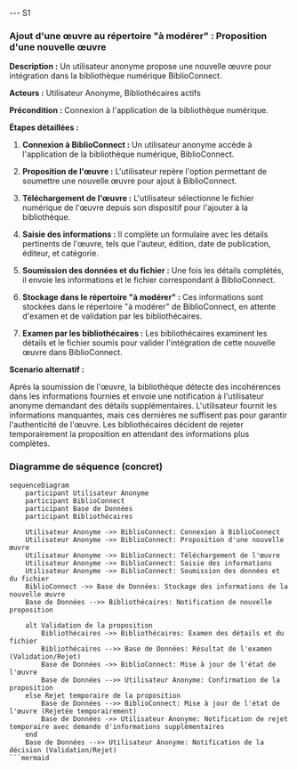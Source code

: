 --- S1 
### Ajout d'une œuvre au répertoire "à modérer" : Proposition d'une nouvelle œuvre

**Description :** Un utilisateur anonyme propose une nouvelle œuvre pour intégration dans la bibliothèque numérique BiblioConnect.

**Acteurs :** Utilisateur Anonyme, Bibliothécaires actifs

**Précondition :** Connexion à l'application de la bibliothèque numérique.

**Étapes détaillées :**

1. **Connexion à BiblioConnect :** Un utilisateur anonyme accède à l'application de la bibliothèque numérique, BiblioConnect.

2. **Proposition de l'œuvre :** L'utilisateur repère l'option permettant de soumettre une nouvelle œuvre pour ajout à BiblioConnect.

3. **Téléchargement de l'œuvre :** L'utilisateur sélectionne le fichier numérique de l'œuvre depuis son dispositif pour l'ajouter à la bibliothèque.

4. **Saisie des informations :** Il complète un formulaire avec les détails pertinents de l'œuvre, tels que l'auteur, édition, date de publication, éditeur, et catégorie.

5. **Soumission des données et du fichier :** Une fois les détails complétés, il envoie les informations et le fichier correspondant à BiblioConnect.

6. **Stockage dans le répertoire "à modérer" :** Ces informations sont stockées dans le répertoire "à modérer" de BiblioConnect, en attente d'examen et de validation par les bibliothécaires.

7. **Examen par les bibliothécaires :** Les bibliothécaires examinent les détails et le fichier soumis pour valider l'intégration de cette nouvelle œuvre dans BiblioConnect.

**Scenario alternatif :**

Après la soumission de l'œuvre, la bibliothèque détecte des incohérences dans les informations fournies et envoie une notification à l'utilisateur anonyme demandant des détails supplémentaires. L'utilisateur fournit les informations manquantes, mais ces dernières ne suffisent pas pour garantir l'authenticité de l'œuvre. Les bibliothécaires décident de rejeter temporairement la proposition en attendant des informations plus complètes.


### Diagramme de séquence (concret)
```mermaid
sequenceDiagram
    participant Utilisateur Anonyme
    participant BiblioConnect
    participant Base de Données
    participant Bibliothécaires

    Utilisateur Anonyme ->> BiblioConnect: Connexion à BiblioConnect
    Utilisateur Anonyme ->> BiblioConnect: Proposition d'une nouvelle œuvre
    Utilisateur Anonyme ->> BiblioConnect: Téléchargement de l'œuvre
    Utilisateur Anonyme ->> BiblioConnect: Saisie des informations
    Utilisateur Anonyme ->> BiblioConnect: Soumission des données et du fichier
    BiblioConnect ->> Base de Données: Stockage des informations de la nouvelle œuvre
    Base de Données -->> Bibliothécaires: Notification de nouvelle proposition

    alt Validation de la proposition
        Bibliothécaires ->> Bibliothécaires: Examen des détails et du fichier
        Bibliothécaires -->> Base de Données: Résultat de l'examen (Validation/Rejet)
        Base de Données ->> BiblioConnect: Mise à jour de l'état de l'œuvre
        Base de Données -->> Utilisateur Anonyme: Confirmation de la proposition
    else Rejet temporaire de la proposition
        Base de Données -->> BiblioConnect: Mise à jour de l'état de l'œuvre (Rejetée temporairement)
        Base de Données ->> Utilisateur Anonyme: Notification de rejet temporaire avec demande d'informations supplémentaires
    end
    Base de Données -->> Utilisateur Anonyme: Notification de la décision (Validation/Rejet)
```mermaid
